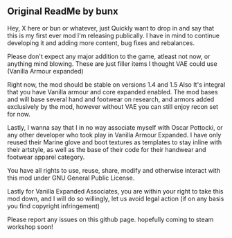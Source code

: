 
## Original ReadMe by bunx

Hey, X here or bun or whatever, just Quickly want to drop in and say that this is my first ever mod I'm releasing publically.
I have in mind to continue developing it and adding more content, bug fixes and rebalances.

Please don't expect any major addition to the game, atleast not now, or anything mind blowing. These are just filler items I thought VAE could use (Vanilla Armour expanded)

Right now, the mod should be stable on versions 1.4 and 1.5
Also It's integral that you have Vanilla armour and core expanded enabled. The mod bases and will base several hand and footwear on research, and armors added exclusively by the mod, however without VAE you can still enjoy recon set for now.

Lastly, I wanna say that I in no way associate myself with Oscar Pottocki, or any other developer who took play in Vanilla Armour Expanded. I have only reused their Marine glove and boot textures as templates to stay inline with their artstyle, as well as the base of their code for their handwear and footwear apparel category.

You have all rights to use, reuse, share, modify and otherwise interact with this mod under GNU General Public License.

Lastly for Vanilla Expanded Associates, you are within your right to take this mod down, and I will do so willingly, let us avoid legal action (if on any basis you find copyright infringement)

Please report any issues on this github page.
hopefully coming to steam workshop soon!
